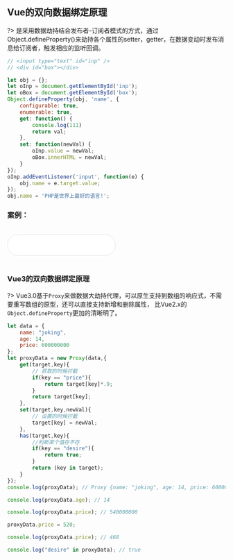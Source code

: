 ## Vue的双向数据绑定原理

?> 是采用数据劫持结合发布者-订阅者模式的方式，通过Object.defineProperty()来劫持各个属性的setter，getter，在数据变动时发布消息给订阅者，触发相应的监听回调。

```javascript
// <input type="text" id="inp" />
// <div id="box"></div>

let obj = {};
let oInp = document.getElementById('inp');
let oBox = document.getElementById('box');
Object.defineProperty(obj, 'name', {
    configurable: true,
    enumerable: true,
    get: function() {
        console.log(111)
        return val;
    },
    set: function(newVal) {
        oInp.value = newVal;
        oBox.innerHTML = newVal;
    }
});
oInp.addEventListener('input', function(e) {
    obj.name = e.target.value;
});
obj.name = 'PHP是世界上最好的语言!';

```

### 案例：

<br>

<input type="text" id="inp" />
<div id="box"></div>

<script>
let obj = {};
let oInp = document.getElementById('inp');
let oBox = document.getElementById('box');
Object.defineProperty(obj, 'name', {
    configurable: true,
    enumerable: true,
    get: function() {
        console.log(111)
        return val;
    },
    set: function(newVal) {
        oInp.value = newVal;
        oBox.innerHTML = newVal;
    }
});
oInp.addEventListener('input', function(e) {
    obj.name = e.target.value;
});
obj.name = 'PHP是世界上最好的语言!';
</script>

<br>

### Vue3的双向数据绑定原理

?> Vue3.0基于`Proxy`来做数据大劫持代理，可以原生支持到数组的响应式，不需要重写数组的原型，还可以直接支持新增和删除属性， 比Vue2.x的`Object.defineProperty`更加的清晰明了。

```javascript
let data = {
    name: "joking",
    age: 14,
    price: 600000000
};
let proxyData = new Proxy(data,{
    get(target,key){
        // 获取的时候拦截
        if(key == "price"){
            return target[key]*.9;
        }
        return target[key];
    },
    set(target,key,newVal){  
        // 设置的时候拦截
        target[key] = newVal;
    },
    has(target,key){ 
        //判断某个值存不存
        if(key == "desire"){
            return true;
        }
        return (key in target);
    }
});
console.log(proxyData); // Proxy {name: "joking", age: 14, price: 600000000}

console.log(proxyData.age); // 14

console.log(proxyData.price); // 540000000

proxyData.price = 520;

console.log(proxyData.price); // 468

console.log("desire" in proxyData); // true

```

<style>
@import url('static/css/vueCode.css');

#inp{
    height: 50px;
    line-height: 50px;
    box-sizing: border-box;
    padding: 0 15px 0 20px;
    border: 1px solid #e3e3e3;
    color: #3e5063;
    outline: none;
    border-radius: 25px;
    margin-right: 10px;
    font-size: 14px;
    width: 250px;
    color: #5f5f5f;
}

#box{
    padding: 0 15px 0 20px;
    line-height: 50px;
    color: #5f5f5f;
}
</style>